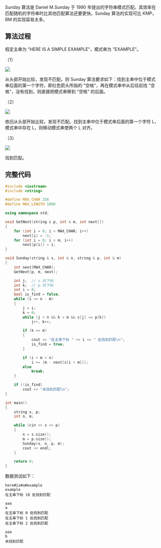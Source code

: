 Sunday 算法是 Daniel M.Sunday 于 1990 年提出的字符串模式匹配。其效率在匹配随机的字符串时比其他匹配算法还要更快。Sunday 算法的实现可比 KMP，BM 的实现容易太多。

## 算法过程

假定主串为 "HERE IS A SIMPLE EXAMPLE"，模式串为 "EXAMPLE"。

（1）

![](https://cdn.ethsonliu.com/x1/20190815_01.png)

从头部开始比较，发现不匹配。则 Sunday 算法要求如下：找到主串中位于模式串后面的第一个字符，即红色箭头所指的 "空格"，再在模式串中从后往前找 "空格"，没有找到，则直接把模式串移到 "空格" 的后面。

（2）

![](https://cdn.ethsonliu.com/x1/20190815_02.png)

依旧从头部开始比较，发现不匹配。找到主串中位于模式串后面的第一个字符 L，模式串中存在 L，则移动模式串使两个 L 对齐。


（3）

![](https://cdn.ethsonliu.com/x1/20190815_03.png)

找到匹配。

## 完整代码

```c++
#include <iostream>
#include <string>

#define MAX_CHAR 256
#define MAX_LENGTH 1000

using namespace std;

void GetNext(string & p, int & m, int next[])
{
	for (int i = 0; i < MAX_CHAR; i++)
		next[i] = -1;
	for (int i = 0; i < m; i++)
		next[p[i]] = i;
}

void Sunday(string & s, int & n, string & p, int & m)
{
	int next[MAX_CHAR];
	GetNext(p, m, next);

	int j;  // s 的下标
	int k;  // p 的下标
	int i = 0;
	bool is_find = false;
	while (i <= n - m)
	{
		j = i;
		k = 0;
		while (j < n && k < m && s[j] == p[k])
			j++, k++;

		if (k == m)
		{
			cout << "在主串下标 " << i << " 处找到匹配\n";
			is_find = true;
		}

		if (i + m < n)
			i += (m - next[s[i + m]]);
		else
			break;
	}

	if (!is_find)
		cout << "未找到匹配\n";
}

int main()
{
	string s, p;
	int n, m;

	while (cin >> s >> p)
	{
		n = s.size();
		m = p.size();
		Sunday(s, n, p, m);
		cout << endl;
	}

	return 0;
}
```

数据测试如下：

```plaintext
here#is#a#example
example
在主串下标 10 处找到匹配

aaa
a
在主串下标 0 处找到匹配
在主串下标 1 处找到匹配
在主串下标 2 处找到匹配

aaa
b
未找到匹配
```